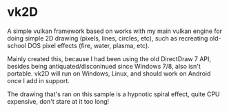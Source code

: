 # vk2D
A simple vulkan framework based on works with my main vulkan engine for doing simple 2D drawing (pixels, lines, circles, etc), such as recreating old-school DOS pixel effects (fire, water, plasma, etc).

Mainly created this, because I had been using the old DirectDraw 7 API, besides being antiquated/disconinued since Windows 7/8, also isn't portable. vk2D will run on Windows, Linux, and should work on Android once I add in support.

The drawing that's ran on this sample is a hypnotic spiral effect, quite CPU expensive, don't stare at it too long!
